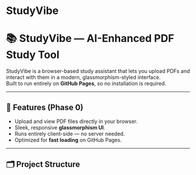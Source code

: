 # StudyVibe
# 📚 StudyVibe — AI-Enhanced PDF Study Tool

StudyVibe is a browser-based study assistant that lets you upload PDFs and interact with them in a modern, glassmorphism-styled interface.  
Built to run entirely on **GitHub Pages**, so no installation is required.

---

## 🚀 Features (Phase 0)
- Upload and view PDF files directly in your browser.
- Sleek, responsive **glassmorphism UI**.
- Runs entirely client-side — no server needed.
- Optimized for **fast loading** on GitHub Pages.

---

## 🗂 Project Structure
